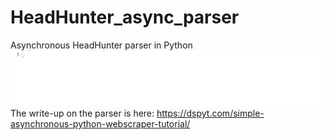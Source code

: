 # HeadHunter_async_parser
Asynchronous HeadHunter parser in Python
![](AnimationP.gif)
The write-up on the parser is here: https://dspyt.com/simple-asynchronous-python-webscraper-tutorial/
